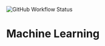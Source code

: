 ![GitHub Workflow Status](https://img.shields.io/github/workflow/status/andersy005/machine-learning/CI?style=for-the-badge)

# Machine Learning
